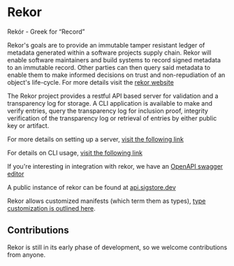 # Rekor

Rekór - Greek for “Record”

Rekor's goals are to provide an immutable tamper resistant ledger of metadata generated within a software projects supply chain.  Rekor will enable software maintainers and build systems to record signed metadata to an immutable record. Other parties can then query said metadata to enable them to make informed decisions on trust and non-repudiation of an object's life-cycle. For more details visit the [rekor website](https://sigstore.dev)

The Rekor project provides a restful API based server for validation and a transparency log for storage. A CLI application is available to make and verify entries, query the transparency log for inclusion
proof, integrity verification of the transparency log or retrieval of entries by either public key or artifact.

For more details on setting up a server,  [visit the following link](https://sigstore.dev/get_started/server/)

For details on CLI usage, [visit the following link](https://sigstore.dev/get_started/client/)

If you're interesting in integration with rekor, we have an [OpenAPI swagger editor](https://sigstore.dev/swagger/)

A public instance of rekor can be found at [api.sigstore.dev](https://api.sigstore.dev/api/v1/log/)

Rekor allows customized manifests (which term them as types), [type customization is outlined here](https://github.com/sigstore/rekor/tree/main/pkg/types).

## Contributions

Rekor is still in its early phase of development, so we welcome contributions
from anyone.
